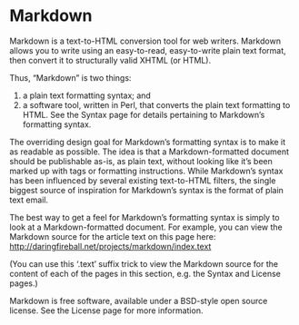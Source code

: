 # Markdown

Markdown is a text-to-HTML conversion tool for web writers. Markdown allows you to write using an easy-to-read, easy-to-write plain text format, then convert it to structurally valid XHTML (or HTML).

Thus, “Markdown” is two things:

1. a plain text formatting syntax; and
2. a software tool, written in Perl, that converts the plain text formatting to HTML. See the Syntax page for details pertaining to Markdown’s formatting syntax.


The overriding design goal for Markdown’s formatting syntax is to make it as readable as possible. The idea is that a Markdown-formatted document should be publishable as-is, as plain text, without looking like it’s been marked up with tags or formatting instructions. While Markdown’s syntax has been influenced by several existing text-to-HTML filters, the single biggest source of inspiration for Markdown’s syntax is the format of plain text email.

The best way to get a feel for Markdown’s formatting syntax is simply to look at a Markdown-formatted document. For example, you can view the Markdown source for the article text on this page here: http://daringfireball.net/projects/markdown/index.text

(You can use this ‘.text’ suffix trick to view the Markdown source for the content of each of the pages in this section, e.g. the Syntax and License pages.)

Markdown is free software, available under a BSD-style open source license. See the License page for more information.
